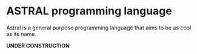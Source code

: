 # ASTRAL programming language

Astral is a general purpose programming language that aims to be as cool as its name.

**UNDER CONSTRUCTION**